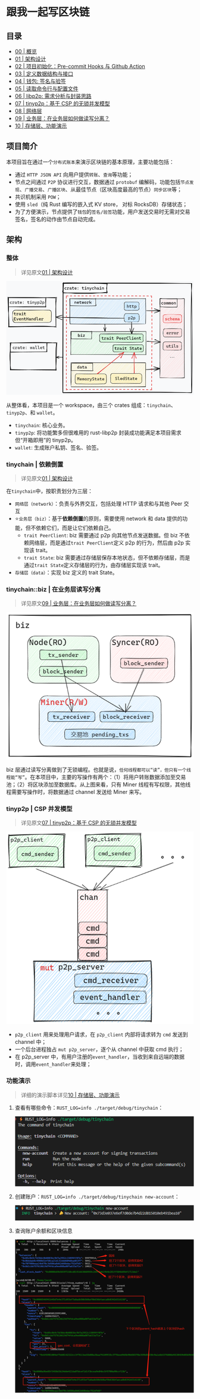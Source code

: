# 跟我一起写区块链

## 目录

- [00 | 概览](README.md)
- [01 | 架构设计](doc/01-architecture.md)
- [02 | 项目初始化：Pre-commit Hooks 与 Github Action](doc/02-init-project.md)
- [03 | 定义数据结构与接口](doc/03-data-structure-api.md)
- [04 | 钱包: 签名与验签](doc/04-wallet.md)
- [05 | 读取命令行与配置文件](doc/05-cmd-config.md)
- [06 | libp2p: 需求分析与封装思路](doc/06-libp2p.md)
- [07 | tinyp2p：基于 CSP 的无锁并发模型](doc/07-tinyp2p.md)
- [08 | 网络层](doc/08-network.md)
- [09 | 业务层：在业务层如何做读写分离？](doc/09-biz.md)
- [10 | 存储层、功能演示](doc/10-data.md)

## 项目简介

本项目旨在通过一个`分布式账本`来演示区块链的基本原理，主要功能包括：

- 通过 `HTTP JSON API` 向用户提供`转账`、`查询`等功能；
- 节点之间通过 `P2P` 协议进行交互，数据通过 `protobuf` 编解码，功能包括`节点发现`、`广播交易`、`广播区块`、从最佳节点（区块高度最高的节点）`同步区块`等；
- 共识机制采用 `POW`；
- 使用 `sled`（纯 Rust 编写的嵌入式 KV store， 对标 RocksDB）存储状态；
- 为了方便演示，节点提供了`钱包`的`签名/验签`功能，用户发送交易时无需对交易签名，签名的动作由节点自动完成。

## 架构

### 整体

> 详见原文[01 | 架构设计](doc/01-architecture.md)

![](doc/img/01-architecture.png)

从整体看，本项目是一个 workspace，由三个 crates 组成：`tinychain`、`tinyp2p`、和 `wallet`。

- `tinychain`: 核心业务。
- `tinyp2p`: 将功能繁多但很难用的 rust-libp2p 封装成功能满足本项目需求但“开箱即用”的 tinyp2p。
- `wallet`: 生成账户私钥、签名、验签。

### tinychain | 依赖倒置

> 详见原文[01 | 架构设计](doc/01-architecture.md)

在`tinychain`中，按职责划分为三层：

- `网络层（network）`：负责与外界交互，包括处理 HTTP 请求和与其他 Peer 交互
- ⭐`业务层（biz）`：基于**依赖倒置**的原则，需要使用 network 和 data 提供的功能，但不依赖它们，而是让它们依赖自己。
  - `trait PeerClient`: biz 需要通过 p2p 向其他节点发送数据。但 biz 不依赖网络层，而是通过`trait PeerClient`定义 p2p 的行为，然后由 p2p 实现该 trait。
  - `trait State`: biz 需要通过存储层保存本地状态，但不依赖存储层，而是通过`trait State`定义存储层的行为，由存储层实现该 trait。
- `存储层（data）`：实现 biz 定义的 trait State。

### tinychain::biz | 在业务层读写分离

> 详见原文[09 | 业务层：在业务层如何做读写分离？](doc/09-biz.md)

![](doc/img/09-biz.png)

biz 层通过读写分离做到了无锁编程。也就是说，`任何线程都可以“读”，但只有一个线程能“写”`。在本项目中，主要的写操作有两个：（1）将用户转账数据添加至交易池；（2）将区块添加至数据库。从上图来看，只有 Miner 线程有写权限，其他线程需要写操作时，将数据通过 channel 发送给 Miner 来写。

### tinyp2p | CSP 并发模型

> 详见原文[07 | tinyp2p：基于 CSP 的无锁并发模型](doc/07-tinyp2p.md)

![](doc/img/07-csp.png)

- `p2p_client` 用来处理用户请求，在 `p2p_client` 内部将请求转为 `cmd` 发送到 channel 中；
- 一个后台进程独占 `mut p2p_server`，逐个从 channel 中获取 cmd 执行；
- 在 p2p_server 中，有用户注册的`event_handler`，当收到来自远端的数据时，调用`event_handler`来处理；

### 功能演示

> 详细的演示脚本详见[10 | 存储层、功能演示](doc/10-data.md)

1. 查看有哪些命令：`RUST_LOG=info ./target/debug/tinychain`：

   ![](doc/img/05-cmd-help.png)

2. 创建账户：`RUST_LOG=info ./target/debug/tinychain new-account`：

   ![](doc/img/05-cmd-new-account.png)

3. 查询账户余额和区块信息

   ![](doc/img/10-block-state.png)

